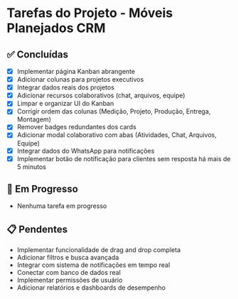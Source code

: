 # Tarefas do Projeto - Móveis Planejados CRM

## ✅ Concluídas
- [x] Implementar página Kanban abrangente
- [x] Adicionar colunas para projetos executivos
- [x] Integrar dados reais dos projetos
- [x] Adicionar recursos colaborativos (chat, arquivos, equipe)
- [x] Limpar e organizar UI do Kanban
- [x] Corrigir ordem das colunas (Medição, Projeto, Produção, Entrega, Montagem)
- [x] Remover badges redundantes dos cards
- [x] Adicionar modal colaborativo com abas (Atividades, Chat, Arquivos, Equipe)
- [x] Integrar dados do WhatsApp para notificações
- [x] Implementar botão de notificação para clientes sem resposta há mais de 5 minutos

## 🔄 Em Progresso
- Nenhuma tarefa em progresso

## 📋 Pendentes
- Implementar funcionalidade de drag and drop completa
- Adicionar filtros e busca avançada
- Integrar com sistema de notificações em tempo real
- Conectar com banco de dados real
- Implementar permissões de usuário
- Adicionar relatórios e dashboards de desempenho
